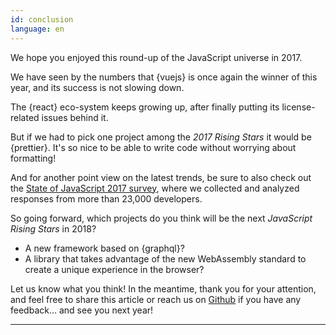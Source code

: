 ```yaml
---
id: conclusion  
language: en
---
```


We hope you enjoyed this round-up of the JavaScript universe in 2017.

We have seen by the numbers that {vuejs} is once again the winner of this year, and its success is not slowing down.

The {react} eco-system keeps growing up, after finally putting its license-related issues behind it.

But if we had to pick one project among the _2017 Rising Stars_ it would be {prettier}. It's so nice to be able to write code without worrying about formatting!

And for another point view on the latest trends, be sure to also check out the [State of JavaScript 2017 survey](https://stateofjs.com/), where we collected and analyzed responses from more than 23,000 developers.

So going forward, which projects do you think will be the next _JavaScript Rising Stars_ in 2018?

* A new framework based on {graphql}?
* A library that takes advantage of the new WebAssembly standard to create a unique experience in the browser?

Let us know what you think! In the meantime, thank you for your attention, and feel free to share this article or reach us on [Github](https://github.com/bestofjs/javascript-risingstars) if you have any feedback… and see you next year!

---

